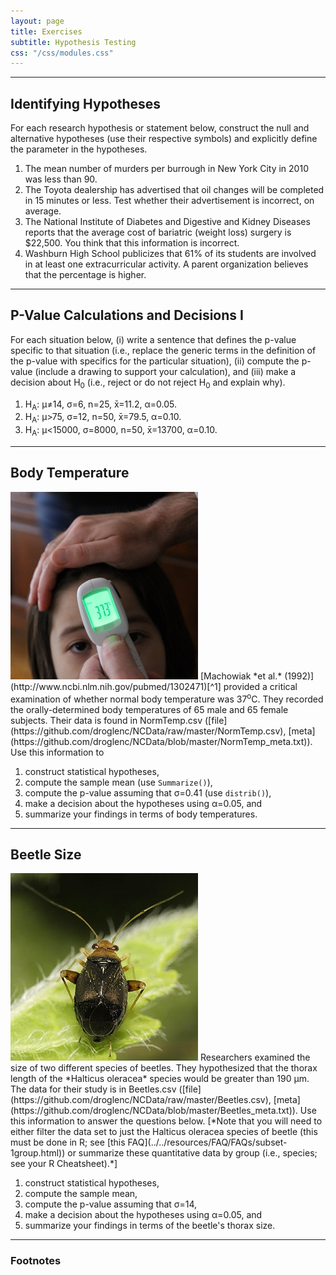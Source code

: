 ```yaml
---
layout: page
title: Exercises
subtitle: Hypothesis Testing
css: "/css/modules.css"
---
```


----

## Identifying Hypotheses

For each research hypothesis or statement below, construct the null and alternative hypotheses (use their respective symbols) and explicitly define the parameter in the hypotheses.

1. The mean number of murders per burrough in New York City in 2010 was less than 90.
1. The Toyota dealership has advertised that oil changes will be completed in 15 minutes or less. Test whether their advertisement is incorrect, on average.
1. The National Institute of Diabetes and Digestive and Kidney Diseases reports that the average cost of bariatric (weight loss) surgery is $22,500. You think that this information is incorrect. 
1. Washburn High School publicizes that 61% of its students are involved in at least one extracurricular activity. A parent organization believes that the percentage is higher.

----

## P-Value Calculations and Decisions I

For each situation below, (i) write a sentence that defines the p-value specific to that situation (i.e., replace the generic terms in the definition of the p-value with specifics for the particular situation), (ii) compute the p-value (include a drawing to support your calculation), and (iii) make a decision about H<sub>0</sub> (i.e., reject or do not reject H<sub>0</sub> and explain why).

1. H<sub>A</sub>: &mu;&#8800;14, &sigma;=6, n=25, x&#772;=11.2, &alpha;=0.05.
1. H<sub>A</sub>: &mu;>75, &sigma;=12, n=50, x&#772;=79.5, &alpha;=0.10.
1. H<sub>A</sub>: &mu;<15000, &sigma;=8000, n=50, x&#772;=13700, &alpha;=0.10.

----

## Body Temperature
<img src="zimgs/body-temperature-1.jpg" alt="Body Temperature" class="img-right">
[Machowiak *et al.* (1992)](http://www.ncbi.nlm.nih.gov/pubmed/1302471)[^1] provided a critical examination of whether normal body temperature was 37<sup>o</sup>C. They recorded the orally-determined body temperatures of 65 male and 65 female subjects. Their data is found in NormTemp.csv ([file](https://github.com/droglenc/NCData/raw/master/NormTemp.csv), [meta](https://github.com/droglenc/NCData/blob/master/NormTemp_meta.txt)). Use this information to

1. construct statistical hypotheses, 
1. compute the sample mean (use `Summarize()`), 
1. compute the p-value assuming that &sigma;=0.41 (use `distrib()`), 
1. make a decision about the hypotheses using &alpha;=0.05, and 
1. summarize your findings in terms of body temperatures.

----

## Beetle Size
<img src="zimgs/beetle.jpg" alt="Beetle" class="img-right">
Researchers examined the size of two different species of beetles. They hypothesized that the thorax length of the *Halticus oleracea* species would be greater than 190 &mu;m. The data for their study is in Beetles.csv ([file](https://github.com/droglenc/NCData/raw/master/Beetles.csv), [meta](https://github.com/droglenc/NCData/blob/master/Beetles_meta.txt)).  Use this information to answer the questions below. [*Note that you will need to either filter the data set to just the Halticus oleracea species of beetle (this must be done in R; see [this FAQ](../../resources/FAQ/FAQs/subset-1group.html)) or summarize these quantitative data by group (i.e., species; see your R Cheatsheet).*]

1. construct statistical hypotheses, 
1. compute the sample mean, 
1. compute the p-value assuming that &sigma;=14, 
1. make a decision about the hypotheses using &alpha;=0.05, and 
1. summarize your findings in terms of the beetle's thorax size.

----

### Footnotes

[^1]: This question was adapted from [Shoemaker (1996)](http://www.amstat.org/publications/jse/v4n2/datasets.shoemaker.html).
